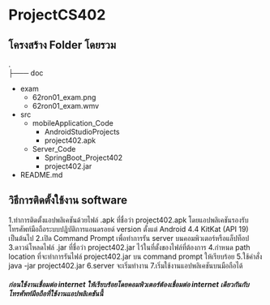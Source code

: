 # ProjectCS402
## โครงสร้าง Folder โดยรวม
.  <br />
├─── doc <br/>
  * exam
      * 62ron01_exam.png
      * 62ron01_exam.wmv
  * src
    * mobileApplication_Code
      * AndroidStudioProjects
      * project402.apk
    * Server_Code
      * SpringBoot_Project402
      * project402.jar
  * README.md    
## วิธีการติดตั้งใช้งาน software
1.ทำการติดตั้งแอปพลิเคชันด้วยไฟล์ .apk ที่ชื่อว่า project402.apk โดยแอปพลิเคชันรองรับโทรศัพท์มือถือระบบปฎิบัติการแอนดรอยด์ version ตั้งแต่ Android 4.4 KitKat (API 19) เป็นต้นไป
2.เปิด Command Prompt เพื่อทำการรัน server บนคอมพิวเตอร์หรือแล็ปท็อป
3.ดาวน์โหลดไฟล์ .jar ที่ชื่อว่า project402.jar ไว้ในที่ตั้งของไฟล์ที่ต้องการ
4.กำหนด path location ที่จะทำการรันไฟล์ project402.jar บน command prompt ให้เรียบร้อย
5.ใช้คำสั่ง java -jar project402.jar
6.server จะเริ่มทำงาน
7.เริ่มใช้งานแอปพลิเคชันบนมือถือได้
##### ก่อนใช้งานเชื่อมต่อ internet ให้เรียบร้อยโดยคอมพิวเตอร์ต้องเชื่อมต่อ internet เดียวกันกับโทรศัพท์มือถือที่ใช้งานแอปพลิเคชันนี้ 
